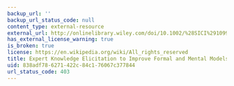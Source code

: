 ```yaml
---
backup_url: ''
backup_url_status_code: null
content_type: external-resource
external_url: http://onlinelibrary.wiley.com/doi/10.1002/%28SICI%291099-1727%28199824%2914:4%3C309::AID-SDR154%3E3.0.CO;2-5/abstract
has_external_license_warning: true
is_broken: true
license: https://en.wikipedia.org/wiki/All_rights_reserved
title: Expert Knowledge Elicitation to Improve Formal and Mental Models
uid: 838adf78-6271-422c-84c1-76067c377844
url_status_code: 403
---
```

